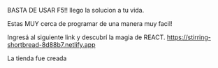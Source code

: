 BASTA DE USAR F5!! 
llego la solucion a tu vida.

Estas MUY cerca de programar de una manera muy facil!

Ingresá al siguiente link y descubrí la magia de REACT.
https://stirring-shortbread-8d88b7.netlify.app

La tienda fue creada 
